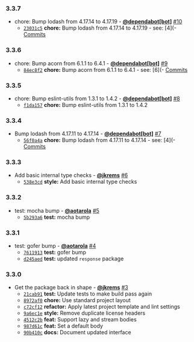 ### 3.3.7

* chore: Bump lodash from 4.17.14 to 4.17.19 - **[@dependabot[bot]](https://github.com/apps/dependabot)** [#10](https://github.com/groupon/quinn/pull/10)
  - [`23031c5`](https://github.com/groupon/quinn/commit/23031c5fcb0b46fd5b702ee676c291540b0a936d) **chore:** Bump lodash from 4.17.14 to 4.17.19 - see: [4](- [Commits](https://github.com/lodash/lodash/compare/4)


### 3.3.6

* chore: Bump acorn from 6.1.1 to 6.4.1 - **[@dependabot[bot]](https://github.com/apps/dependabot)** [#9](https://github.com/groupon/quinn/pull/9)
  - [`84ec8f2`](https://github.com/groupon/quinn/commit/84ec8f21bcf13d18712a4b10e8f0ae5ab9812712) **chore:** Bump acorn from 6.1.1 to 6.4.1 - see: [6](- [Commits](https://github.com/acornjs/acorn/compare/6)


### 3.3.5

* chore: Bump eslint-utils from 1.3.1 to 1.4.2 - **[@dependabot[bot]](https://github.com/apps/dependabot)** [#8](https://github.com/groupon/quinn/pull/8)
  - [`f1da157`](https://github.com/groupon/quinn/commit/f1da15730d9408f63ff07505bdaf7326a331d385) **chore:** Bump eslint-utils from 1.3.1 to 1.4.2


### 3.3.4

* Bump lodash from 4.17.11 to 4.17.14 - **[@dependabot[bot]](https://github.com/apps/dependabot)** [#7](https://github.com/groupon/quinn/pull/7)
  - [`56f0a4a`](https://github.com/groupon/quinn/commit/56f0a4ae4b8bcc74f7432ec7adce7d48fbe60b5d) **chore:** Bump lodash from 4.17.11 to 4.17.14 - see: [4](- [Commits](https://github.com/lodash/lodash/compare/4)


### 3.3.3

* Add basic internal type checks - **[@jkrems](https://github.com/jkrems)** [#6](https://github.com/groupon/quinn/pull/6)
  - [`538e3cd`](https://github.com/groupon/quinn/commit/538e3cd6e9f3e03347a0dc9e10944ac02ac854da) **style:** Add basic internal type checks


### 3.3.2

* test: mocha bump - **[@aotarola](https://github.com/aotarola)** [#5](https://github.com/groupon/quinn/pull/5)
  - [`5b293a6`](https://github.com/groupon/quinn/commit/5b293a6fb7e20313a860fd33c945e5ad60aa66b7) **test:** mocha bump


### 3.3.1

* test: gofer bump - **[@aotarola](https://github.com/aotarola)** [#4](https://github.com/groupon/quinn/pull/4)
  - [`7611913`](https://github.com/groupon/quinn/commit/76119131d8128bd2ec1aed98f246121f9f8a6bfb) **test:** gofer bump
  - [`d245aed`](https://github.com/groupon/quinn/commit/d245aed67631f4162accfc526f6cf6ab8c8c1a2f) **test:** updated `response` package


### 3.3.0

* Get the package back in shape - **[@jkrems](https://github.com/jkrems)** [#3](https://github.com/groupon/quinn/pull/3)
  - [`21cab91`](https://github.com/groupon/quinn/commit/21cab914c5db35dafbf4682f36b186ec0478d218) **test:** Update tests to make build pass again
  - [`8972af0`](https://github.com/groupon/quinn/commit/8972af0c918e6778ffa0a3438c7d10b5a65fb86b) **chore:** Use standard project layout
  - [`c72cf12`](https://github.com/groupon/quinn/commit/c72cf1225fab888d8f93b9da71f1e5c296448df3) **refactor:** Apply latest project template and lint settings
  - [`9a6ec1e`](https://github.com/groupon/quinn/commit/9a6ec1e09872fca3799900768a19a7a27b07c247) **style:** Remove duplicate license headers
  - [`4512c2b`](https://github.com/groupon/quinn/commit/4512c2b45ac00cd785448fea2b030ab6bbf7893a) **feat:** Support lazy and stream bodies
  - [`987d61c`](https://github.com/groupon/quinn/commit/987d61cc8774a3ce1e6e88bb4c44260dfa3de1ab) **feat:** Set a default body
  - [`90b410c`](https://github.com/groupon/quinn/commit/90b410c6ff356db225a70f5381f5cdb1eba1262c) **docs:** Document updated interface
